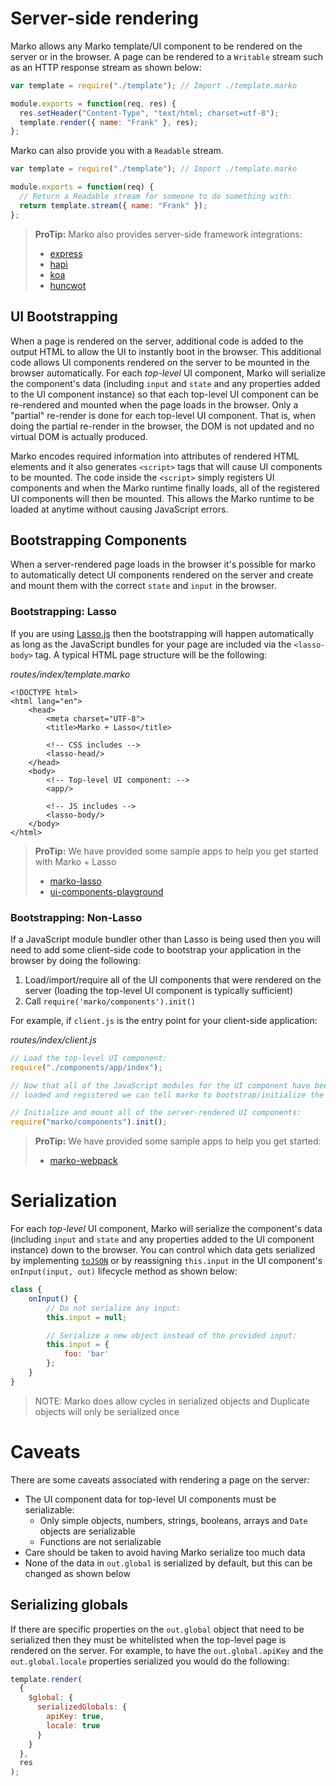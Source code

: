# Server-side rendering

Marko allows any Marko template/UI component to be rendered on the server or in the browser. A page can be rendered to a `Writable` stream such as an HTTP response stream as shown below:

```js
var template = require("./template"); // Import ./template.marko

module.exports = function(req, res) {
  res.setHeader("Content-Type", "text/html; charset=utf-8");
  template.render({ name: "Frank" }, res);
};
```

Marko can also provide you with a `Readable` stream.

```js
var template = require("./template"); // Import ./template.marko

module.exports = function(req) {
  // Return a Readable stream for someone to do something with:
  return template.stream({ name: "Frank" });
};
```

> **ProTip:** Marko also provides server-side framework integrations:
>
> - [express](./express.md)
> - [hapi](./hapi.md)
> - [koa](./koa.md)
> - [huncwot](./huncwot.md)

## UI Bootstrapping

When a page is rendered on the server, additional code is added to the output HTML to allow the UI to instantly boot in the browser. This additional code allows UI components rendered on the server to be mounted in the browser automatically. For each _top-level_ UI component, Marko will serialize the component's data (including `input` and `state` and any properties added to the UI component instance) so that each top-level UI component can be re-rendered and mounted when the page loads in the browser. Only a "partial" re-render is done for each top-level UI component. That is, when doing the partial re-render in the browser, the DOM is not updated and no virtual DOM is actually produced.

Marko encodes required information into attributes of rendered HTML elements and it also generates `<script>` tags that will cause UI components to be mounted. The code inside the `<script>` simply registers UI components and when the Marko runtime finally loads, all of the registered UI components will then be mounted. This allows the Marko runtime to be loaded at anytime without causing JavaScript errors.

## Bootstrapping Components

When a server-rendered page loads in the browser it's possible for marko to automatically detect UI components rendered on the server and create and mount them with the correct `state` and `input` in the browser.

### Bootstrapping: Lasso

If you are using [Lasso.js](https://github.com/lasso-js/lasso) then the bootstrapping will happen automatically as long as the JavaScript bundles for your page are included via the `<lasso-body>` tag. A typical HTML page structure will be the following:

_routes/index/template.marko_

```marko
<!DOCTYPE html>
<html lang="en">
    <head>
        <meta charset="UTF-8">
        <title>Marko + Lasso</title>

        <!-- CSS includes -->
        <lasso-head/>
    </head>
    <body>
        <!-- Top-level UI component: -->
        <app/>

        <!-- JS includes -->
        <lasso-body/>
    </body>
</html>
```

> **ProTip:** We have provided some sample apps to help you get started with Marko + Lasso
>
> - [marko-lasso](https://github.com/marko-js/examples/tree/master/examples/lasso-express)
> - [ui-components-playground](https://github.com/marko-js/examples/tree/master/examples/ui-components-playground)

### Bootstrapping: Non-Lasso

If a JavaScript module bundler other than Lasso is being used then you will need to add some client-side code to bootstrap your application in the browser by doing the following:

1.  Load/import/require all of the UI components that were rendered on the server (loading the top-level UI component is typically sufficient)
2.  Call `require('marko/components').init()`

For example, if `client.js` is the entry point for your client-side application:

_routes/index/client.js_

```js
// Load the top-level UI component:
require("./components/app/index");

// Now that all of the JavaScript modules for the UI component have been
// loaded and registered we can tell marko to bootstrap/initialize the app

// Initialize and mount all of the server-rendered UI components:
require("marko/components").init();
```

> **ProTip:** We have provided some sample apps to help you get started:
>
> - [marko-webpack](https://github.com/marko-js/examples/tree/master/examples/webpack-express)

# Serialization

For each _top-level_ UI component, Marko will serialize the component's data (including `input` and `state` and any properties added to the UI component instance) down to the browser. You can control which data gets serialized by implementing [`toJSON`](https://developer.mozilla.org/en-US/docs/Web/JavaScript/Reference/Global_Objects/JSON/stringify) or by reassigning `this.input` in the UI component's `onInput(input, out)` lifecycle method as shown below:

```javascript
class {
    onInput() {
        // Do not serialize any input:
        this.input = null;

        // Serialize a new object instead of the provided input:
        this.input = {
            foo: 'bar'
        };
    }
}
```

> NOTE: Marko does allow cycles in serialized objects and Duplicate objects will only be serialized once

# Caveats

There are some caveats associated with rendering a page on the server:

- The UI component data for top-level UI components must be serializable:
  - Only simple objects, numbers, strings, booleans, arrays and `Date` objects are serializable
  - Functions are not serializable
- Care should be taken to avoid having Marko serialize too much data
- None of the data in `out.global` is serialized by default, but this can be changed as shown below

## Serializing globals

If there are specific properties on the `out.global` object that need to be serialized then they must be whitelisted when the top-level page is rendered on the server. For example, to have the `out.global.apiKey` and the `out.global.locale` properties serialized you would do the following:

```js
template.render(
  {
    $global: {
      serializedGlobals: {
        apiKey: true,
        locale: true
      }
    }
  },
  res
);
```
